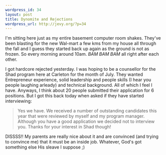 ```yaml
--- 
wordpress_id: 34
layout: post
title: Dynomite and Rejections
wordpress_url: http://jevy.org/?p=34
---
```

I'm sitting here just as my entire basement computer room shakes.  They've been blasting for the new Wal-mart a few kms from my house all through the fall and I guess they started back up again as the ground is not as frozen.  So every morning around 10am.  *BAM BAM BAM* all right after each other.

I got hardcore rejected yesterday.  I was hoping to be a counsellor for the Shad program here at Carleton for the month of July.  They wanted Entrepreneur experience, solid leadership and people skills (I hear you people laughing arleady) and technical background.  All of which I feel I have.  Anyways, I think about 20 people submitted their application for 6 positions.  But I got this back today when asked if they have started interviewing:
<blockquote>Yes we have. We received a number of outstanding candidates this year that were reviewed by myself and my program manager. Although you have a good application we decided not to interview you. Thanks for your interest in Shad though! </blockquote>
DISSSS!!  My parents are really nice about it and are convinced (and trying to convince me) that it must be an inside job.  Whatever, God's got something else His sleave I suppose ;)
